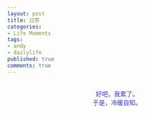 ```yaml
---
layout: post
title: 过劳
categories:
- Life Moments
tags:
- andy
- dailylife
published: true
comments: true
---
```

<p><p align="center"><font color="#3333cc"><br />好吧，我累了。<br />于是，冷暖自知。<br /></font></p></p>
